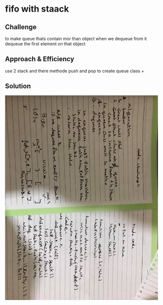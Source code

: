 # fifo with staack



## Challenge
to make queue thats contain mor than object when we dequeue from it dequeue the first element on that object

## Approach & Efficiency
use 2 stack and there methode push and pop to create queue class +

## Solution
<img src="../../assets/11.jpg" alt="My cool logo"/>
